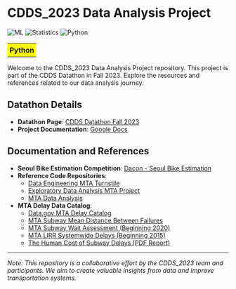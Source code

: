# CDDS_2023 Data Analysis Project
![ML](https://img.shields.io/badge/ML-Machine%20Learning-blue)
![Statistics](https://img.shields.io/badge/Statistics-Descriptive%20Statistics-lightgreen)
![Python](https://img.shields.io/badge/Python-Yellow?logo=python&logoColor=white)
<table>
  <tr>
    <td style="background-color: yellow; padding: 5px;"><strong>Python</strong></td>
  </tr>
</table>



Welcome to the CDDS_2023 Data Analysis Project repository. This project is part of the CDDS Datathon in Fall 2023. 
Explore the resources and references related to our data analysis journey.

## Datathon Details
- **Datathon Page**: [CDDS Datathon Fall 2023](https://cdss-datathon-fall-2023.devpost.com/)
- **Project Documentation**: [Google Docs](https://docs.google.com/document/d/1exDCbanT0MhBiH-P0X40YyRRnW78xUJJWExEcds557I/edit)

## Documentation and References
- **Seoul Bike Estimation Competition**: [Dacon - Seoul Bike Estimation](https://dacon.io/competitions/official/235837/codeshare/3686?page=1&dtype=recent)
- **Reference Code Repositories**:
  - [Data Engineering MTA Turnstile](https://github.com/ozkary/data-engineering-mta-turnstile.git)
  - [Exploratory Data Analysis MTA Project](https://github.com/amal2121/Exploratory-data-analysis-MTA-Project.git)
  - [MTA Data Analysis](https://github.com/youngjeong46/MTA.git)
- **MTA Delay Data Catalog**:
  - [Data.gov MTA Delay Catalog](https://catalog.data.gov/dataset/?res_format=RDF&organization_type=State+Government&_tags_limit=0&organization=state-of-new-york&tags=performance)
  - [MTA Subway Mean Distance Between Failures](https://metrics.mta.info/?subway/meandistancebetweenfailures)
  - [MTA Subway Wait Assessment (Beginning 2020)](https://catalog.data.gov/dataset/mta-subway-wait-assessment-beginning-2020)
  - [MTA LIRR Systemwide Delays (Beginning 2015)](https://catalog.data.gov/dataset/mta-lirr-systemwide-delays-beginning-2015)
  - [The Human Cost of Subway Delays (PDF Report)](https://comptroller.nyc.gov/wp-content/uploads/documents/The-Human-Cost-of-Subway-Delays.pdf)

---

*Note: This repository is a collaborative effort by the CDDS_2023 team and participants. We aim to create valuable insights from data and improve transportation systems.*


